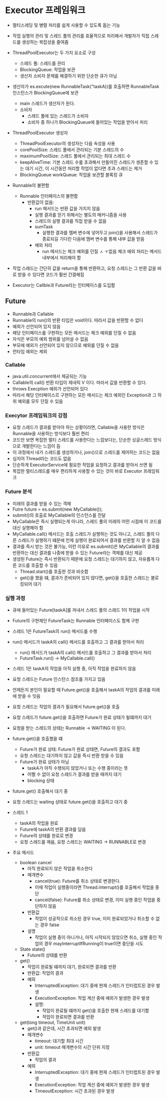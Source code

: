 # Executor 프레임워크
- 멀티스레딩 및 병렬 처리를 쉽게 사용할 수 있도록 돕는 기능
- 작업 실행의 관리 및 스레드 풀의 관리를 효율적으로 처리해서 개발자가 직접 스레드를 생성하는 복잡성을 줄여줌
- ThreadPoolExecutor는 두 가지 요소로 구성
  - 스레드 풀: 스레드를 관리
  - BlockingQueue: 작업을 보관
  - 생산자 소비자 문제를 해결하기 위한 단순한 큐가 아님
- 생산자가 es.excute(new RunnableTask("taskA))를 호출하면 RunnableTask 인스턴스가 BlockingQueue에 보관
  - main 스레드가 생산자가 된다.
  - 소비자
    - 스레드 풀에 있는 스레드가 소비자
    - 소비자 중 하나가 BlockingQueue에 들어있는 작업을 받아서 처리
- ThreadPoolExecutor 생성자
  - ThreadPoolExecutor의 생성자는 다음 속성을 사용
  - corePoolSize: 스레드 풀에서 관리되는 기본 스레드의 수
  - maximumPoolSize: 스레드 풀에서 관리되는 최대 스레드 수
  - keepAliveTime: 기본 스레드 수를 초과해서 만들어진 스레드가 생존할 수 있는 대기 시간, 이 시간동안 처리할 작업이 없다면 초과 스레드는 제거
  - BlockingQueue workQueue: 작업을 보관할 블록킹 큐
- Runnable의 불편함
  - Runnable 인터페이스의 불편함
    - 반환값이 없음:
      - run 메서드는 반환 값을 가지지 않음
      - 실행 결과를 얻기 위해서는 별도의 매커니즘을 사용
      - 스레드의 실행 결과를 직접 받을 수 없음
      - sumTask
        - 실행한 결과를 멤버 변수에 넣어두고 join()을 사용해서 스레드가 종료되길 기다린 다음에 멤버 변수를 통해 내부 값을 받음
      - 예외 처리
        - run 메서드는 체크 예외를 던질 ㅅ ㅜ없음 체크 예외 처리는 메서드 내부에서 처리해야 함

- 작업 스레드는 간단히 값을 return을 통해 반환하고, 요청 스레드는 그 반환 값을 바로 받을 수 있다면 코드가 훨씬 간결해짐
- Executor는 Callble과 Future라는 인터페이스를 도입함

## Future

- Runnable과 Callable
- Runnable의 run()의 반환 타입은 void이다. 따라서 값을 반환할 수 없다
- 예외가 선언되어 있지 않음
- 해당 인터페이스를 구현하는 모든 메서드는 체크 예외를 던질 수 없음
- 자식은 부모의 예외 범위를 넘어설 수 없음
- 부모에 예외가 선언되어 있지 않으므로 예외를 던질 수 없음
- 런타임 예외는 제외

### Callable
- java.util.concurrent에서 제공되는 기능
- Callable의 call() 반환 타입이 제네릭 V 이다. 따라서 값을 반환할 수 있다.
- throws Execption 예외가 선언되어 있다
- 따라서 해당 인터페이스르 구현하는 모든 메서드는 체크 예외인 Exception과 그 하위 예외를 모두 던질 수 있음

### Execytor 프레임워크의 강점
- 요청 스레드가 결과를 받아야 하는 상황이라면, Callable을 사용한 방식은 Runnable을 사용하는 방식보다 훨씬 편리
- 코드만 보면 복잡한 멀티 스레드를 사용한다는 느낌보다는, 단순한 싱글스레드 방식으로 개발한다는 느낌이 듬
- 이 과정에서 내가 스레드를 생성하거나, join()으로 스레드를 제어하는 코드는 없음
- 심지어 Thread라는 코드도 없음
- 단순하게 ExecutorService에 필요한 작업을 요청하고 결과를 받아서 쓰면 됨
- 복잡한 멀티스레드를 매우 편리하게 사용할 수 있는 것이 바로 Executor 프레임워크

### Future 분석
- 미래의 결과를 받을 수 있는 객체
- Futre<Integer> future = es.submit(new MyCallable());
- submit()의 호출로 MyCallable의 인스턴스를 전달
- MyCallable은 즉시 실행되는게 아니라, 스레드 풀의 미래의 어떤 시점에 이 코드를 대신 실행해야 함
- MyCallable.call() 메서드는 호출 스레드가 실행하는 것도 아니고, 스레드 풀의 다른 스레드가 실행하기 떄문에 언제 실행이 완료되어서 결과를 반환할 지 알 수 없음
- 결과를 즉시 받는 것은 불가능, 이런 이유로 es.submit()은 MyCallable의 결과를 반환하는 대신 결과를 나중에 받을 수 있는 Future라는 객체를 대신 제공
- 생성된 Future는 즉시 반환되기 때문에 요청 스레드는 대기하지 않고, 자유롭게 다른 코드를 호출할 수 있음
  - Thread.start()를 호출한 것과 비슷함
  - get()을 했을 떄, 결과가 준비되어 있지 않다면, get()을 호출한 스레드는 블로킹되어 대기

### 실행 과정
- 큐에 들어있는 Future[taskA]를 꺼내서 스레드 풀의 스레드 1이 작업을 시작
- Future의 구현체인 FutureTask는 Runnable 인터페이스도 함께 구현
- 스레드 1은 FutureTask의 run() 메서드를 수행
- run() 메서드가 taskA의 call() 메서드를 호출하고 그 결과를 받아서 처리
  - run() 메서드가 taskA의 call() 메서드를 호출하고 그 결과를 받아서 처리
  - FutureTask.run() -> MyCallable.call()
- 스레드 1은 taskA의 작업을 아직 실행 중, 아직 작업을 완료하지 않음
- 요청 스레드는 Future 인스턴스 참조를 가지고 있음
- 언제든지 본인이 필요할 때 Future.get()을 호출해서 taskA의 작업의 결과를 미래에 받을 수 잇음
- 요청 스레드는 작업의 결과가 필요해서 future.get()을 호출
- 요청 스레드가 future.get()을 호출하면 Future가 완료 상태가 될떄까지 대기
- 요청을 받는 스레드의 상태는 Runnable -> WAITING 이 된다.
- future.get()을 호출했을 떄
  - Future가 완료 상태: Future가 완료 상태면, Future의 결과도 포함
  - 요청 스레드는 대기하지 않고 값을 즉시 반환 받을 수 있음
  - Future가 완료 상태가 아님
    - taskA가 아직 수행되지 않았거나 또는 수행 중이라는 뜻
    - 어쩔 수 없이 요청 스레드가 결과를 받을 때까지 대기
    - blocking 상태
- future.get() 호출해서 대기 중
- 요청 스레드는 waiting 상태로 future.get()을 호출하고 대기 중
- 스레드 1
  - taskA의 작업을 완료
  - Future에 taskA의 반환 결과를 담음
  - Future의 상태를 완료로 변경
  - 요청 스레드를 깨움, 요청 스레드는 WAITING -> RUNNABLE로 변경

- 주요 메서드
  - boolean cancel
    - 아직 완료되지 않은 작업을 취소한다
    - 매개변수
      - cancel(true): Future를 취소 상태로 변경한다.
      - 이때 작업이 실행중이라면 Thread.interrupt()를 호출해서 작업을 중단
      - cancel(false): Future를 취소 상태로 변경, 이미 실행 중인 작업을 중단하지 않음
    - 반환값
      - 작업이 성공적으로 취소된 경우 true, 이미 완료되었거나 취소할 수 없는 경우 false
    - 설명
      - 작업이 실행 중이 아니거나, 아직 시작되지 않았으면 취소, 실행 중인 작업의 경우 mayInterruptIfRunning이 true이면 중단을 시도
  - State state()
    - Future의 상태를 반환
  - get()
    - 작업이 완료될 떄까지 대기, 완료되면 결과를 반환
    - 반환값: 작업의 결과
    - 예외
      - InterruptedException: 대기 중에 현재 스레드가 인터럽트된 경우 발생
      - ExecutionException: 작업 계산 중에 예외가 발생한 경우 발생
      - 설명:
        - 작업이 완료될 떄까지 get()을 호출한 현재 스레드를 대기함
        - 작업이 완료되면 결과를 반환
  - get(long timeout, TimeUnit unit)
    - get()과 같은데, 시간 초과되면 예외 발생
    - 매개변수
      - timeout: 대기할 최대 시간
      - unit: timeout 매개변수의 시간 단위 지정
    - 반환값
      - 작업의 결과
    - 예외
      - InterruptedException: 대기 중에 현재 스레드가 인터럽트된 경우 발생
      - ExecutionException: 작업 계산 중에 예외가 발생한 경우 발생
      - TimeoutException: 시간 초과된 경우 발생